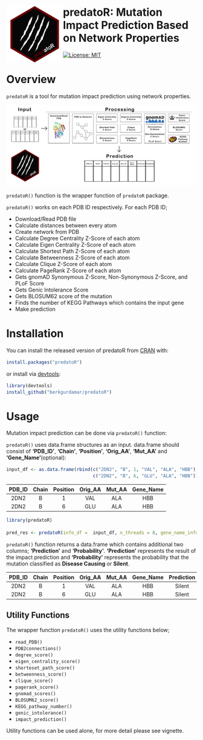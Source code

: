
<!-- README.md is generated from README.Rmd. Please edit that file -->

# <img src="https://github.com/berkgurdamar/predatoR/blob/main/inst/extdata/predator_logo.png?raw=true" align="left" height=150/> predatoR: Mutation Impact Prediction Based on Network Properties

<!-- badges: start -->

[![License:
MIT](https://img.shields.io/badge/License-MIT-yellow.svg)](https://opensource.org/licenses/MIT)
<!-- badges: end -->

<!-- <br /> -->
<!-- <br /> -->

# Overview

`predatoR` is a tool for mutation impact prediction using network
properties.

<img src="https://github.com/berkgurdamar/predatoR/blob/main/vignettes/predatoR_workflow.png?raw=true" style="max-width:100%;" />

`predatoR()` function is the wrapper function of `predatoR` package.

`predatoR()` works on each PDB ID respectively. For each PDB ID;

-   Download/Read PDB file
-   Calculate distances between every atom
-   Create network from PDB
-   Calculate Degree Centrality Z-Score of each atom
-   Calculate Eigen Centrality Z-Score of each atom
-   Calculate Shortest Path Z-Score of each atom
-   Calculate Betweenness Z-Score of each atom
-   Calculate Clique Z-Score of each atom
-   Calculate PageRank Z-Score of each atom
-   Gets gnomAD Synonymous Z-Score, Non-Synonymous Z-Score, and PLoF
    Score
-   Gets Genic Intolerance Score
-   Gets BLOSUM62 score of the mutation
-   Finds the number of KEGG Pathways which contains the input gene
-   Make prediction

# Installation

You can install the released version of predatoR from
[CRAN](https://CRAN.R-project.org) with:

``` r
install.packages("predatoR")
```

or install via
[devtools](https://www.r-project.org/nosvn/pandoc/devtools.html):

``` r
library(devtools)
install_github("berkgurdamar/predatoR")
```

# Usage

Mutation impact prediction can be done via `predatoR()` function:

`predatoR()` uses data.frame structures as an input. data.frame should
consist of **‘PDB_ID’**, **‘Chain’**, **‘Position’**, **‘Orig_AA’**,
**‘Mut_AA’** and **‘Gene_Name’**(optional):

``` r
input_df <- as.data.frame(rbind(c("2DN2", "B", 1, "VAL", "ALA", "HBB"),
                                c("2DN2", "B", 6, "GLU", "ALA", "HBB")))
```

| PDB_ID | Chain | Position | Orig_AA | Mut_AA | Gene_Name |
|:------:|:-----:|:--------:|:-------:|:------:|:---------:|
|  2DN2  |   B   |    1     |   VAL   |  ALA   |    HBB    |
|  2DN2  |   B   |    6     |   GLU   |  ALA   |    HBB    |

``` r
library(predatoR)

pred_res <- predatoR(info_df =  input_df, n_threads = 8, gene_name_info = TRUE)
```

`predatoR()` function returns a data.frame which contains additional two
columns; **‘Prediction’** and **‘Probability’**. **‘Prediction’**
represents the result of the impact prediction and **‘Probability’**
represents the probability that the mutation classified as **Disease
Causing** or **Silent**.

| PDB_ID | Chain | Position | Orig_AA | Mut_AA | Gene_Name | Prediction | Probability |
|:------:|:-----:|:--------:|:-------:|:------:|:---------:|:----------:|:-----------:|
|  2DN2  |   B   |    1     |   VAL   |  ALA   |    HBB    |   Silent   |  0.6123515  |
|  2DN2  |   B   |    6     |   GLU   |  ALA   |    HBB    |   Silent   |  0.5398617  |

## Utility Functions

The wrapper function `predatoR()` uses the utility functions below;

-   `read_PDB()`
-   `PDB2connections()`
-   `degree_score()`
-   `eigen_centrality_score()`
-   `shorteset_path_score()`
-   `betweenness_score()`
-   `clique_score()`
-   `pagerank_score()`
-   `gnomad_scores()`
-   `BLOSUM62_score()`
-   `KEGG_pathway_number()`
-   `genic_intolerance()`
-   `impact_prediction()`

Utility functions can be used alone, for more detail please see
vignette.
